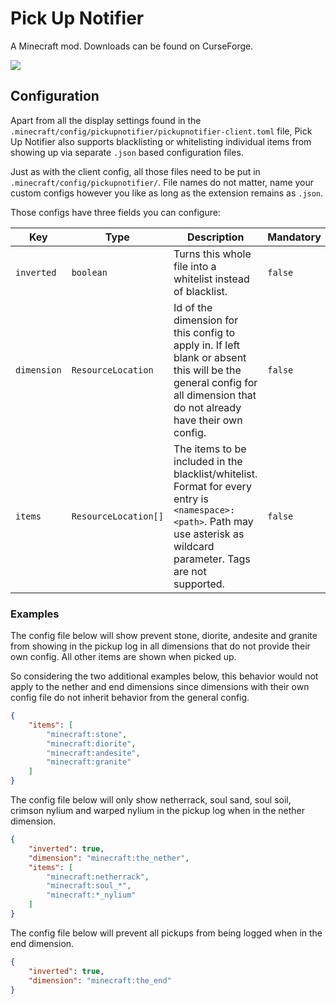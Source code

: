# Pick Up Notifier

A Minecraft mod. Downloads can be found on CurseForge.

![](https://i.imgur.com/DCwxKZU.png)

## Configuration
Apart from all the display settings found in the `.minecraft/config/pickupnotifier/pickupnotifier-client.toml` file, Pick Up Notifier also supports blacklisting or whitelisting individual items from showing up via separate `.json` based configuration files.

Just as with the client config, all those files need to be put in `.minecraft/config/pickupnotifier/`. File names do not matter, name your custom configs however you like as long as the extension remains as `.json`.

Those configs have three fields you can configure:

| Key         | Type                 | Description                                                                                                                                                               | Mandatory | Default |
|-------------|----------------------|---------------------------------------------------------------------------------------------------------------------------------------------------------------------------|-----------|---------|
| `inverted`  | `boolean`            | Turns this whole file into a whitelist instead of blacklist.                                                                                                              | `false`   | `false` |
| `dimension` | `ResourceLocation`   | Id of the dimension for this config to apply in. If left blank or absent this will be the general config for all dimension that do not already have their own config.     | `false`   | `""`    |
| `items`     | `ResourceLocation[]` | The items to be included in the blacklist/whitelist. Format for every entry is `<namespace>:<path>`. Path may use asterisk as wildcard parameter. Tags are not supported. | `false`   | `[]`    |

### Examples

The config file below will show prevent stone, diorite, andesite and granite from showing in the pickup log in all dimensions that do not provide their own config. All other items are shown when picked up.

So considering the two additional examples below, this behavior would not apply to the nether and end dimensions since dimensions with their own config file do not inherit behavior from the general config.

```json
{
    "items": [
        "minecraft:stone",
        "minecraft:diorite",
        "minecraft:andesite",
        "minecraft:granite"
    ]
}
```

The config file below will only show netherrack, soul sand, soul soil, crimson nylium and warped nylium in the pickup log when in the nether dimension.

```json
{
    "inverted": true,
    "dimension": "minecraft:the_nether",
    "items": [
        "minecraft:netherrack",
        "minecraft:soul_*",
        "minecraft:*_nylium"
    ]
}
```

The config file below will prevent all pickups from being logged when in the end dimension.

```json
{
    "inverted": true,
    "dimension": "minecraft:the_end"
}
```
